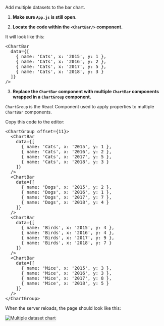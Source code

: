 Add multiple datasets to the bar chart.

1) <strong>Make sure `App.js` is still open.</strong>

2) <strong>Locate the code within the `<ChartBar/>` component.</strong>

It will look like this:

<pre class="file">
&lt;ChartBar
  data={[
    { name: &#39;Cats&#39;, x: &#39;2015&#39;, y: 1 },
    { name: &#39;Cats&#39;, x: &#39;2016&#39;, y: 2 },
    { name: &#39;Cats&#39;, x: &#39;2017&#39;, y: 5 },
    { name: &#39;Cats&#39;, x: &#39;2018&#39;, y: 3 }
  ]}
/&gt;
</pre>

3) <strong>Replace the `ChartBar` component with multiple `ChartBar` components
wrapped in a `ChartGroup` component.</strong>

`ChartGroup` is the React Component used to apply properties to multiple `ChartBar`
components.

Copy this code to the editor:
<pre class="file" data-target="clipboard">
&lt;ChartGroup offset={11}&gt;
  &lt;ChartBar
    data={[
      { name: &#39;Cats&#39;, x: &#39;2015&#39;, y: 1 },
      { name: &#39;Cats&#39;, x: &#39;2016&#39;, y: 2 },
      { name: &#39;Cats&#39;, x: &#39;2017&#39;, y: 5 },
      { name: &#39;Cats&#39;, x: &#39;2018&#39;, y: 3 }
    ]}
  /&gt;
  &lt;ChartBar
    data={[
      { name: &#39;Dogs&#39;, x: &#39;2015&#39;, y: 2 },
      { name: &#39;Dogs&#39;, x: &#39;2016&#39;, y: 1 },
      { name: &#39;Dogs&#39;, x: &#39;2017&#39;, y: 7 },
      { name: &#39;Dogs&#39;, x: &#39;2018&#39;, y: 4 }
    ]}
  /&gt;
  &lt;ChartBar
    data={[
      { name: &#39;Birds&#39;, x: &#39;2015&#39;, y: 4 },
      { name: &#39;Birds&#39;, x: &#39;2016&#39;, y: 4 },
      { name: &#39;Birds&#39;, x: &#39;2017&#39;, y: 9 },
      { name: &#39;Birds&#39;, x: &#39;2018&#39;, y: 7 }
    ]}
  /&gt;
  &lt;ChartBar
    data={[
      { name: &#39;Mice&#39;, x: &#39;2015&#39;, y: 3 },
      { name: &#39;Mice&#39;, x: &#39;2016&#39;, y: 3 },
      { name: &#39;Mice&#39;, x: &#39;2017&#39;, y: 8 },
      { name: &#39;Mice&#39;, x: &#39;2018&#39;, y: 5 }
    ]}
  /&gt;
&lt;/ChartGroup&gt;
</pre>

When the server reloads, the page should look like this:

<img src="bar-chart/assets/multiple.png" alt="Multiple dataset chart"
style="box-shadow: rgba(3, 3, 3, 0.2) 0px 1.25px 2.5px 0px;" />

